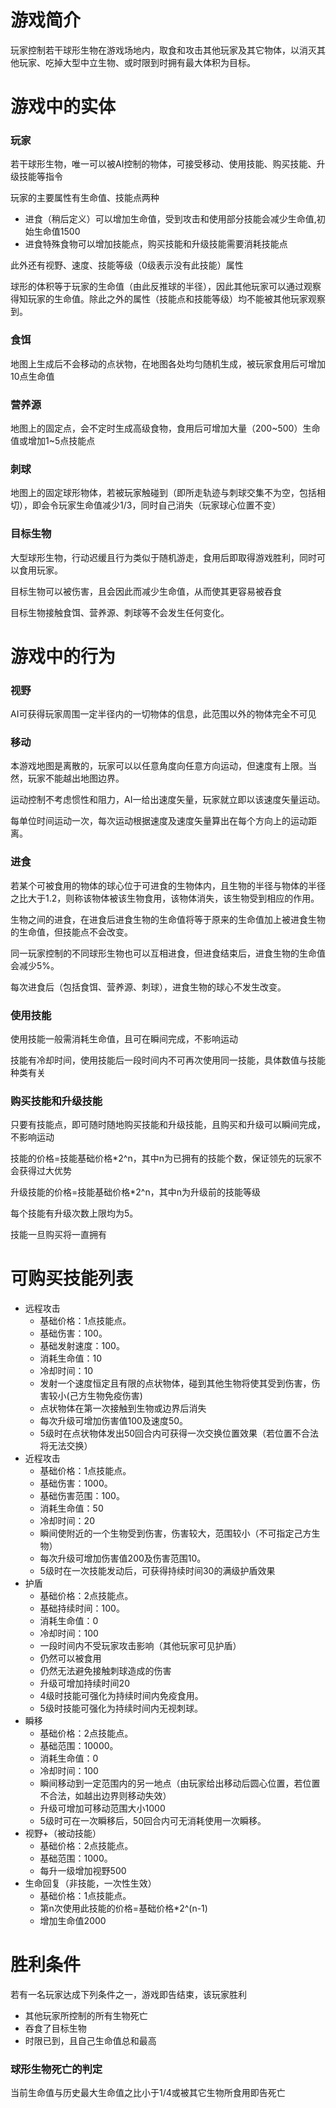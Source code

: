 # 游戏简介

玩家控制若干球形生物在游戏场地内，取食和攻击其他玩家及其它物体，以消灭其他玩家、吃掉大型中立生物、或时限到时拥有最大体积为目标。

# 游戏中的实体

### 玩家
若干球形生物，唯一可以被AI控制的物体，可接受移动、使用技能、购买技能、升级技能等指令

玩家的主要属性有生命值、技能点两种
* 进食（稍后定义）可以增加生命值，受到攻击和使用部分技能会减少生命值,初始生命值1500
* 进食特殊食物可以增加技能点，购买技能和升级技能需要消耗技能点

此外还有视野、速度、技能等级（0级表示没有此技能）属性

球形的体积等于玩家的生命值（由此反推球的半径），因此其他玩家可以通过观察得知玩家的生命值。除此之外的属性（技能点和技能等级）均不能被其他玩家观察到。

### 食饵

地图上生成后不会移动的点状物，在地图各处均匀随机生成，被玩家食用后可增加10点生命值

### 营养源

地图上的固定点，会不定时生成高级食物，食用后可增加大量（200~500）生命值或增加1~5点技能点

### 刺球

地图上的固定球形物体，若被玩家触碰到（即所走轨迹与刺球交集不为空，包括相切），即会令玩家生命值减少1/3，同时自己消失（玩家球心位置不变）

### 目标生物

大型球形生物，行动迟缓且行为类似于随机游走，食用后即取得游戏胜利，同时可以食用玩家。

目标生物可以被伤害，且会因此而减少生命值，从而使其更容易被吞食

目标生物接触食饵、营养源、刺球等不会发生任何变化。

# 游戏中的行为

### 视野

AI可获得玩家周围一定半径内的一切物体的信息，此范围以外的物体完全不可见

### 移动

本游戏地图是离散的，玩家可以以任意角度向任意方向运动，但速度有上限。当然，玩家不能越出地图边界。

运动控制不考虑惯性和阻力，AI一给出速度矢量，玩家就立即以该速度矢量运动。

每单位时间运动一次，每次运动根据速度及速度矢量算出在每个方向上的运动距离。

### 进食

若某个可被食用的物体的球心位于可进食的生物体内，且生物的半径与物体的半径之比大于1.2，则称该物体被该生物食用，该物体消失，该生物受到相应的作用。

生物之间的进食，在进食后进食生物的生命值将等于原来的生命值加上被进食生物的生命值，但技能点不会改变。

同一玩家控制的不同球形生物也可以互相进食，但进食结束后，进食生物的生命值会减少5%。

每次进食后（包括食饵、营养源、刺球），进食生物的球心不发生改变。

### 使用技能

使用技能一般需消耗生命值，且可在瞬间完成，不影响运动

技能有冷却时间，使用技能后一段时间内不可再次使用同一技能，具体数值与技能种类有关

### 购买技能和升级技能

只要有技能点，即可随时随地购买技能和升级技能，且购买和升级可以瞬间完成，不影响运动

技能的价格=技能基础价格*2^n，其中n为已拥有的技能个数，保证领先的玩家不会获得过大优势

升级技能的价格=技能基础价格*2^n，其中n为升级前的技能等级

每个技能有升级次数上限均为5。

技能一旦购买将一直拥有

# 可购买技能列表

* 远程攻击
  * 基础价格：1点技能点。
  * 基础伤害：100。
  * 基础发射速度：100。
  * 消耗生命值：10
  * 冷却时间：10
  * 发射一个速度恒定且有限的点状物体，碰到其他生物将使其受到伤害，伤害较小(己方生物免疫伤害)
  * 点状物体在第一次接触到生物或边界后消失
  * 每次升级可增加伤害值100及速度50。
  * 5级时在点状物体发出50回合内可获得一次交换位置效果（若位置不合法将无法交换）
* 近程攻击
  * 基础价格：1点技能点。
  * 基础伤害：1000。  
  * 基础伤害范围：100。
  * 消耗生命值：50
  * 冷却时间：20
  * 瞬间使附近的一个生物受到伤害，伤害较大，范围较小（不可指定己方生物）
  * 每次升级可增加伤害值200及伤害范围10。
  * 5级时在一次技能发动后，可获得持续时间30的满级护盾效果
* 护盾
  * 基础价格：2点技能点。
  * 基础持续时间：100。
  * 消耗生命值：0
  * 冷却时间：100
  * 一段时间内不受玩家攻击影响（其他玩家可见护盾）
  * 仍然可以被食用
  * 仍然无法避免接触刺球造成的伤害
  * 升级可增加持续时间20
  * 4级时技能可强化为持续时间内免疫食用。
  * 5级时技能可强化为持续时间内无视刺球。
* 瞬移
  * 基础价格：2点技能点。
  * 基础范围：10000。
  * 消耗生命值：0
  * 冷却时间：100
  * 瞬间移动到一定范围内的另一地点（由玩家给出移动后圆心位置，若位置不合法，如越出边界则移动失效）
  * 升级可增加可移动范围大小1000
  * 5级时可在一次瞬移后，50回合内可无消耗使用一次瞬移。
* 视野+（被动技能）
  * 基础价格：2点技能点。
  * 基础范围：1000。
  * 每升一级增加视野500
* 生命回复（非技能，一次性生效）
  * 基础价格：1点技能点。
  * 第n次使用此技能的价格=基础价格*2^(n-1)
  * 增加生命值2000

# 胜利条件

若有一名玩家达成下列条件之一，游戏即告结束，该玩家胜利
* 其他玩家所控制的所有生物死亡
* 吞食了目标生物
* 时限已到，且自己生命值总和最高

### 球形生物死亡的判定

当前生命值与历史最大生命值之比小于1/4或被其它生物所食用即告死亡
